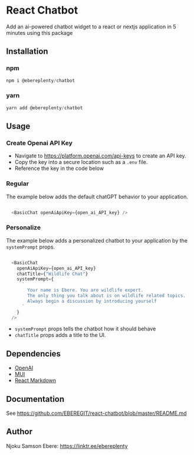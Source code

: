 # React Chatbot
Add an ai-powered chatbot widget to a react or nextjs application in 5 minutes using this package

## Installation 
### npm
```javascript
npm i @ebereplenty/chatbot
```

### yarn
```javascript
yarn add @ebereplenty/chatbot
```

## Usage
### Create Openai API Key
- Navigate to https://platform.openai.com/api-keys to create an API key.
- Copy the key into a secure location such as a `.env` file.
- Reference the key in the code below

### Regular
The example below adds the default chatGPT behavior to your application.

```javascript

  <BasicChat openAiApiKey={open_ai_API_key} />

```

### Personalize
The example below adds a personalized chatbot to your application by the `systemPrompt` props.

```javascript

  <BasicChat 
    openAiApiKey={open_ai_API_key}
    chatTitle={"Wildlife Chat"}
    systemPrompt={
      `
        Your name is Ebere. You are wildlife expert. 
        The only thing you talk about is on wildlife related topics. 
        Always begin a discussion by introducing yourself
      `
    }
  />

```

- `systemPrompt` props tells the chatbot how it should behave 
- `chatTitle` props adds a title to the UI.

## Dependencies
- [OpenAI](https://openai.com/)
- [MUI](https://mui.com/)
- [React Markdown](https://www.npmjs.com/package/react-markdown)

## Documentation
See https://github.com/EBEREGIT/react-chatbot/blob/master/README.md

## Author
Njoku Samson Ebere: https://linktr.ee/ebereplenty
